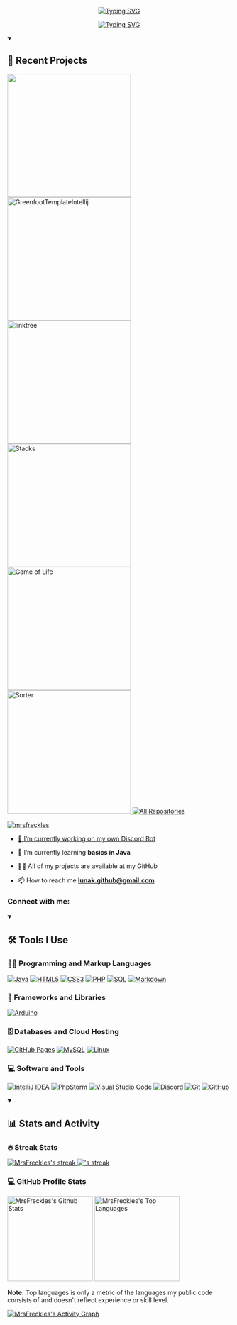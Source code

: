 <p align="center">
    <a href="#">
       <img src="https://readme-typing-svg.demolab.com?font=Jersey+15&size=35&pause=1000&color=D56552&center=true&vCenter=true&repeat=false&random=true&width=435&lines=Hi!+I'm+Luna!" alt="Typing SVG" />
    </a>
</p>
<p align="center">
    <a href="#">
        <img src="https://readme-typing-svg.demolab.com?font=Jersey+15&size=25&pause=1000&color=FCBDA8&center=true&vCenter=true&random=true&width=435&lines=A+beginner+developer+from+Germany" alt="Typing SVG" />
    </a>
</p>

<details open> 
    <summary><h2>🌟 Recent Projects</h2></summary>
    <a href="https://github.com/MrsFreckles/Lunas-Application">
       <img width="278" src=https://denvercoder1-github-readme-stats.vercel.app/api/pin/?username=MrsFreckles&repo=Lunas-Application&theme=react&bg_color=1F222E&title_color=CF6654&hide_border=true&icon_color=CF6654&show_icons=false">
    </a>
    <a href="https://github.com/MrsFreckles/GreenfootTemplateIntellij">
       <img width="278" src="https://denvercoder1-github-readme-stats.vercel.app/api/pin/?username=MrsFreckles&repo=GreenfootTemplateIntellij&theme=react&bg_color=1F222E&title_color=CF6654&hide_border=true&icon_color=CF6654&show_icons=false" alt="GreenfootTemplateIntellij">
    </a>
<a href="https://github.com/MrsFreckles/linktree">
       <img width="278" src="https://denvercoder1-github-readme-stats.vercel.app/api/pin/?username=MrsFreckles&repo=linktree&theme=react&bg_color=1F222E&title_color=CF6654&hide_border=true&icon_color=CF6654&show_icons=false" alt="linktree">
    </a>
<a href="https://github.com/MrsFreckles/Stacks">
       <img width="278" src="https://denvercoder1-github-readme-stats.vercel.app/api/pin/?username=MrsFreckles&repo=Stacks&theme=react&bg_color=1F222E&title_color=CF6654&hide_border=true&icon_color=CF6654&show_icons=false" alt="Stacks">
    </a>
<a href="https://github.com/MrsFreckles/Game-of-Life">
    <img width="278" src="https://denvercoder1-github-readme-stats.vercel.app/api/pin/?username=MrsFreckles&repo=Game-of-Life&theme=react&bg_color=1F222E&title_color=CF6654&hide_border=true&icon_color=CF6654&show_icons=false" alt="Game of Life">
</a>
<a href="https://github.com/MrsFreckles/Sorter">
    <img width="278" src="https://denvercoder1-github-readme-stats.vercel.app/api/pin/?username=MrsFreckles&repo=Sorter&theme=react&bg_color=1F222E&title_color=CF6654&hide_border=true&icon_color=CF6654&show_icons=false" alt="Sorter">
</a>
    <a href="https://github.com/MrsFreckles?tab=repositories"><img alt="All Repositories" title="All Repositories" src="https://custom-icon-badges.demolab.com/badge/-Click%20Here%20For%20All%20My%20Repos-1F222E?style=for-the-badge&logoColor=white&logo=repo"/</a>
</details>


<p align="left"> <img src="https://komarev.com/ghpvc/?username=mrsfreckles&label=Profile%20views&color=0e75b6&style=flat" alt="mrsfreckles" /> </p>

- 🔭 I’m currently working on [my own Discord Bot](https://github.com/MrsFreckles/DiscordBinaryBot)

- 🌱 I’m currently learning **basics in Java**

- 👨‍💻 All of my projects are available at my GitHub

- 📫 How to reach me **lunak.github@gmail.com**

<h3 align="left">Connect with me:</h3>
<p align="left">
</p>

<details open>
    <summary><h2>🛠️ Tools I Use</h2></summary>
        <h3>👨‍💻 Programming and Markup Languages</h3>
        <p>
            <a href="#"><img alt="Java" src="https://img.shields.io/badge/-Java-007396?logo=java&logoColor=white"></a>
            <a href="#"><img alt="HTML5" src="https://img.shields.io/badge/-HTML5-E34F26?logo=html5&logoColor=white"></a>
            <a href="#"><img alt="CSS3" src="https://img.shields.io/badge/-CSS3-1572B6?logo=css3&logoColor=white"></a>
            <a href="#"><img alt="PHP" src="https://img.shields.io/badge/-PHP-777BB4?logo=php&logoColor=white"></a>
            <a href="#"><img alt="SQL" src="https://img.shields.io/badge/-SQL-4479A1?logo=postgresql&logoColor=white"></a>
            <a href="#"><img alt="Markdown" src="https://img.shields.io/badge/-Markdown-000000?logo=markdown&logoColor=white"></a>
        </p>
        <h3>🧰 Frameworks and Libraries</h3>
        <p>
            <a href="#"><img alt="Arduino" src="https://img.shields.io/badge/-Arduino-00979D?logo=Arduino&logoColor=white"></a>
        </p>
        <h3>🗄️ Databases and Cloud Hosting</h3>
        <p>
            <a href="#"><img alt="GitHub Pages" src="https://img.shields.io/badge/GitHub%20Pages-327FC7.svg?logo=github&logoColor=white"></a>
            <a href="#"><img alt="MySQL" src="https://img.shields.io/badge/MySQL-00f.svg?logo=mysql&logoColor=white"></a>
            <a href="#"><img alt="Linux" src="https://img.shields.io/badge/Linux-FCC624?logo=linux&logoColor=black"></a>
        </p>
        <h3>💻 Software and Tools</h3>
        <p>
            <a href="#"><img alt="IntelliJ IDEA" src="https://img.shields.io/badge/IntelliJ%20IDEA-DD7A2A.svg?logo=intellij-idea&logoColor=white"></a>
            <a href="#"><img alt="PhpStorm" src="https://img.shields.io/badge/PhpStorm-C43DFF.svg?logo=phpstorm&logoColor=white"></a>
            <a href="#"><img alt="Visual Studio Code" src="https://img.shields.io/badge/Visual%20Studio%20Code-007ACC.svg?logo=visual-studio-code&logoColor=white"></a>
            <a href="#"><img alt="Discord" src="https://img.shields.io/badge/-Discord-5865F2.svg?logo=discord&logoColor=white"></a>
            <a href="#"><img alt="Git" src="https://img.shields.io/badge/Git-F05033.svg?logo=git&logoColor=white"></a>
            <a href="#"><img alt="GitHub" src="https://img.shields.io/badge/GitHub-181717.svg?logo=github&logoColor=white"></a>
        </p>
</details>

<details open> 
  <summary><h2>📊 Stats and Activity</h2></summary>

<h3>🔥 Streak Stats</h3>
<p>
    <a href="https://github.com/DenverCoder1/github-readme-streak-stats">
        <img title="🔥 Get streak stats for your profile at git.io/streak-stats" alt="MrsFreckles's streak" src="https://github-readme-streak-stats-eight.vercel.app/?user=MrsFreckles&theme=monokai-metallian&hide_border=true&short_numbers=true&ring=CF6654&fire=FFD700&currStreakNum=FFD700&sideNums=FFFFFF&currStreakLabel=CF6654&sideLabels=CF6654&card_width=400" />
        <img title="🔥 Get streak stats for your profile at git.io/streak-stats" alt="'s streak" src="https://github-readme-streak-stats-eight.vercel.app/?user=MrsFreckles&theme=monokai-metallian&hide_border=true&short_numbers=true&ring=CF6654&fire=FFD700&currStreakNum=FFD700&sideNums=FFFFFF&currStreakLabel=CF6654&sideLabels=CF6654&mode=weekly&hide_total_contributions=true&card_width=400" />
    </a>
</p>

<h3>💻 GitHub Profile Stats</h3>

<a href="https://github.com/anuraghazra/github-readme-stats"><img alt="MrsFreckles's Github Stats" src="https://denvercoder1-github-readme-stats.vercel.app/api/?username=MrsFreckles&show_icons=true&include_all_commits=true&count_private=true&theme=react&hide_border=true&bg_color=1F222E&title_color=CF6654&icon_color=FCBDA8" height="192px"/></a>
<a href="https://github.com/anuraghazra/github-readme-stats"><img alt="MrsFreckles's Top Languages" src="https://denvercoder1-github-readme-stats.vercel.app/api/top-langs/?username=MrsFreckles&langs_count=8&layout=compact&theme=react&hide_border=true&bg_color=1F222E&title_color=CF6654&icon_color=FCBDA8&hide=Jupyter%20Notebook,Roff" height="192px"/></a>
<br/>

<b>Note:</b> Top languages is only a metric of the languages my public code consists of and doesn't reflect experience or skill level.

<a href="https://github.com/ashutosh00710/github-readme-activity-graph"><img alt="MrsFreckles's Activity Graph" src="https://github-readme-activity-graph.vercel.app/graph/?username=MrsFreckles&bg_color=1F222E&color=FCBDA8&line=CF6654&point=FFFFFF&hide_border=true" /></a>
</details>
